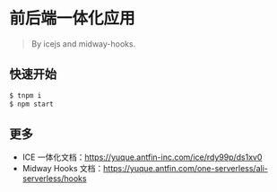 # 前后端一体化应用

> By icejs and midway-hooks.

## 快速开始

```bash
$ tnpm i
$ npm start
```

## 更多

- ICE 一体化文档：https://yuque.antfin-inc.com/ice/rdy99p/ds1xv0
- Midway Hooks 文档：https://yuque.antfin.com/one-serverless/ali-serverless/hooks
